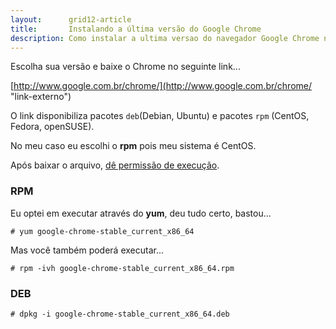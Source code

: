 ```yaml
---
layout:      grid12-article
title:       Instalando a última versão do Google Chrome
description: Como instalar a ultima versao do navegador Google Chrome no Linux
---
```


Escolha sua versão e baixe o Chrome no seguinte link...

[http://www.google.com.br/chrome/](http://www.google.com.br/chrome/ "link-externo")


O link disponibiliza pacotes `deb`(Debian, Ubuntu) e pacotes `rpm` (CentOS, 
Fedora, openSUSE).

No meu caso eu escolhi o __rpm__ pois meu sistema é CentOS.

Após baixar o arquivo, [dê permissão de execução](/linux/como-dar-permissao-de-execucao/).



### RPM

Eu optei em executar através do __yum__, deu tudo certo, bastou...

    # yum google-chrome-stable_current_x86_64

Mas você também poderá executar...

    # rpm -ivh google-chrome-stable_current_x86_64.rpm


### DEB

    # dpkg -i google-chrome-stable_current_x86_64.deb
